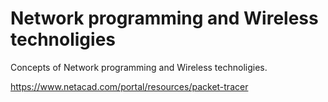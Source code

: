# Network programming and Wireless technoligies
Concepts of Network programming and Wireless technoligies.


https://www.netacad.com/portal/resources/packet-tracer
